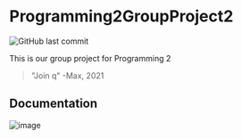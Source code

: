 # Programming2GroupProject2
![GitHub last commit](https://img.shields.io/github/last-commit/HoldMyTyr/Programming2GroupProject2)

This is our group project for Programming 2
> "Join q" -Max, 2021
## Documentation

![image](https://github.com/HoldMyTyr/2022CP2Project2/blob/main/res/ProjectCrouton.png)

